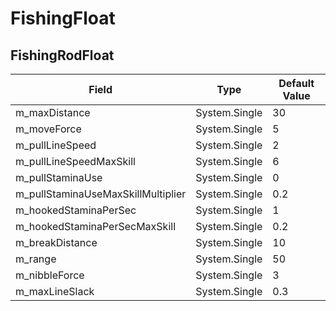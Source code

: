 # FishingFloat

## FishingRodFloat

|Field|Type|Default Value|
|-----|----|-------------|
|m_maxDistance|System.Single|30|
|m_moveForce|System.Single|5|
|m_pullLineSpeed|System.Single|2|
|m_pullLineSpeedMaxSkill|System.Single|6|
|m_pullStaminaUse|System.Single|0|
|m_pullStaminaUseMaxSkillMultiplier|System.Single|0.2|
|m_hookedStaminaPerSec|System.Single|1|
|m_hookedStaminaPerSecMaxSkill|System.Single|0.2|
|m_breakDistance|System.Single|10|
|m_range|System.Single|50|
|m_nibbleForce|System.Single|3|
|m_maxLineSlack|System.Single|0.3|

